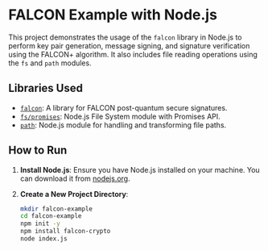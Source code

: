 # FALCON Example with Node.js

This project demonstrates the usage of the `falcon` library in Node.js to perform key pair generation, message signing, and signature verification using the FALCON+ algorithm. It also includes file reading operations using the `fs` and `path` modules.

## Libraries Used

- [`falcon`](https://www.npmjs.com/package/falcon-crypto): A library for FALCON post-quantum secure signatures.
- [`fs/promises`](https://nodejs.org/api/fs.html#fspromisesreadfilepath-options): Node.js File System module with Promises API.
- [`path`](https://nodejs.org/api/path.html): Node.js module for handling and transforming file paths.

## How to Run

1. **Install Node.js**: Ensure you have Node.js installed on your machine. You can download it from [nodejs.org](https://nodejs.org/).

2. **Create a New Project Directory**: 
   ```sh
   mkdir falcon-example
   cd falcon-example
   npm init -y
   npm install falcon-crypto
   node index.js
   ```

